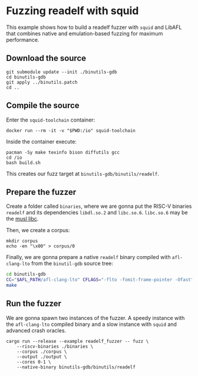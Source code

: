# Fuzzing readelf with squid

This example shows how to build a readelf fuzzer with `squid` and LibAFL that combines
native and emulation-based fuzzing for maximum performance.

## Download the source
```
git submodule update --init ./binutils-gdb
cd binutils-gdb
git apply ../binutils.patch
cd ..
```

## Compile the source
Enter the `squid-toolchain` container:
```
docker run --rm -it -v "$PWD:/io" squid-toolchain
```

Inside the container execute:
```
pacman -Sy make texinfo bison diffutils gcc
cd /io
bash build.sh
```

This creates our fuzz target at `binutils-gdb/binutils/readelf`.

## Prepare the fuzzer
Create a folder called `binaries`, where we are gonna put the RISC-V binaries `readelf` and its dependencies `libdl.so.2` and `libc.so.6`.
`libc.so.6` may be the [musl libc](../musl).

Then, we create a corpus:
```
mkdir corpus
echo -en "\x00" > corpus/0
```

Finally, we are gonna prepare a native `readelf` binary compiled with `afl-clang-lto` from the `binutil-gdb` source tree:
```sh
cd binutils-gdb
CC="$AFL_PATH/afl-clang-lto" CFLAGS="-flto -fomit-frame-pointer -Ofast" LDFLAGS="-flto" ./configure
make
```

## Run the fuzzer
We are gonna spawn two instances of the fuzzer. A speedy instance with the `afl-clang-lto` compiled binary and
a slow instance with `squid` and advanced crash oracles.

```
cargo run --release --example readelf_fuzzer -- fuzz \
    --riscv-binaries ./binaries \
    --corpus ./corpus \
    --output ./output \
    --cores 0-1 \
    --native-binary binutils-gdb/binutils/readelf
```

